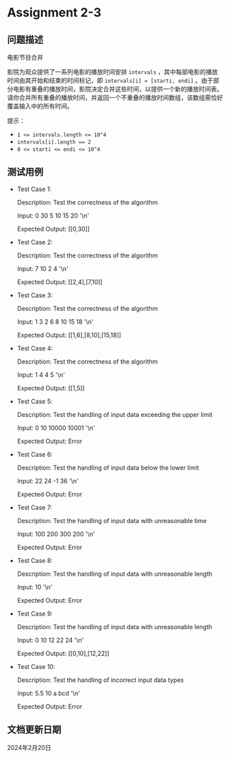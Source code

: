 # Assignment 2-3

## 问题描述

电影节目合并

影院为观众提供了一系列电影的播放时间安排 `intervals` ，其中每部电影的播放时间由其开始和结束的时间标记，即 `intervals[i] = [starti, endi]` 。由于部分电影有重叠的播放时间，影院决定合并这些时间，以提供一个新的播放时间表。请你合并所有重叠的播放时间，并返回一个不重叠的播放时间数组，该数组需恰好覆盖输入中的所有时间。

提示：

* `1 <= intervals.length <= 10^4`
* `intervals[i].length == 2`
* `0 <= starti <= endi <= 10^4`

## 测试用例

* Test Case 1:

  Description: Test the correctness of the algorithm

  Input: 0 30 5 10 15 20 '\n'

  Expected Output: [[0,30]]

* Test Case 2:

  Description: Test the correctness of the algorithm

  Input: 7 10 2 4 '\n'

  Expected Output: [[2,4],[7,10]]

* Test Case 3:

  Description: Test the correctness of the algorithm

  Input: 1 3 2 6 8 10 15 18 '\n'

  Expected Output: [[1,6],[8,10],[15,18]]

* Test Case 4:

  Description: Test the correctness of the algorithm

  Input: 1 4 4 5 '\n'

  Expected Output: [[1,5]]

* Test Case 5:

  Description: Test the handling of input data exceeding the upper limit

  Input: 0 10 10000 10001 '\n'

  Expected Output: Error

* Test Case 6:

  Description: Test the handling of input data below the lower limit

  Input: 22 24 -1 36 '\n'

  Expected Output: Error

* Test Case 7:

  Description: Test the handling of input data with unreasonable time

  Input: 100 200 300 200 '\n'

  Expected Output: Error

* Test Case 8:

  Description: Test the handling of input data with unreasonable length

  Input: 10 '\n'

  Expected Output: Error

* Test Case 9:

  Description: Test the handling of input data with unreasonable length

  Input: 0 10 12 22 24 '\n'

  Expected Output: [[0,10],[12,22]]

* Test Case 10:

  Description: Test the handling of incorrect input data types

  Input: 5.5 10 a bcd '\n'
  
  Expected Output: Error

## 文档更新日期

2024年2月20日